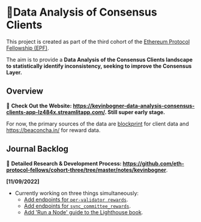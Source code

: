# 💾Data Analysis of Consensus Clients

This project is created as part of the third cohort of the [Ethereum Protocol Fellowship (EPF)](https://github.com/eth-protocol-fellows/cohort-three/blob/master/program-guide/program-details.md).

The aim is to provide a **Data Analysis of the Consensus Clients landscape to statistically identify inconsistency, seeking to improve the Consensus Layer.**

## Overview

💾 **Check Out the Website: https://kevinbogner-data-analysis-consensus-clients-app-lz484x.streamlitapp.com/. Still super early stage.**

For now, the primary sources of the data are [blockprint](https://github.com/sigp/blockprint) for client data and https://beaconcha.in/ for reward data.


## Journal Backlog
:sparkler: **Detailed Research & Development Process: https://github.com/eth-protocol-fellows/cohort-three/tree/master/notes/kevinbogner**.

**[11/09/2022]**
- Currently working on three things simultaneously:
  - [Add endpoints for `per-validator rewards`](https://github.com/ethereum/beacon-APIs/pull/260).
  - [Add endpoints for `sync_committee_rewards`](https://github.com/ethereum/beacon-APIs/pull/262).
  - [Add 'Run a Node' guide to the Lighthouse book](https://github.com/sigp/lighthouse/pull/3681).
